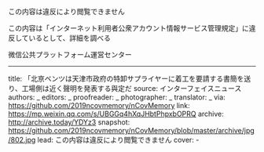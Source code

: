 この内容は違反により閲覧できません

この内容は「インターネット利用者公衆アカウント情報サービス管理規定」に違反しているとして、詳細を調べる

微信公共プラットフォーム運営センター


-------------
title: 「北亰ベンツは天津市政府の特卸サプライヤーに着工を要請する書簡を送り、工場側は近く聲明を発表する與定だ
source: インターフェイスニュース
authors: _
editors: _
proofreader: _
photographer: _
translator: _
via: https://github.com/2019ncovmemory/nCovMemory
link: https://mp.weixin.qq.com/s/UBGGq4hXqJHbtPhpxbOPRQ
archive: http://archive.today/YDYz3
snapshot: https://github.com/2019ncovmemory/nCovMemory/blob/master/archive/jpg/802.jpg
lead: この内容は違反により閲覧できません
cover: -
